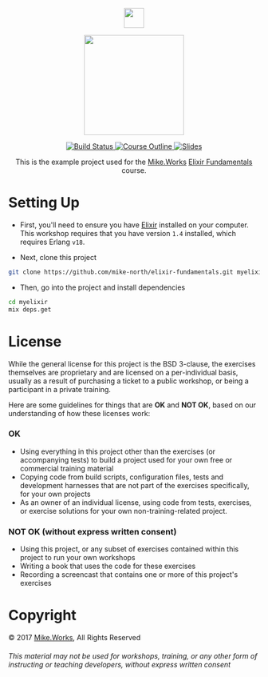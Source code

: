 <p align='center'>
  <a href="https://mike.works" target='_blank'>
    <img height=40 src='https://assets.mike.works/img/login_logo-33a9e523d451fb0d902f73d5452d4a0b.png' />
  </a> 
</p>
<p align='center'>
  <a href="https://mike.works/course/elixir-fundamentals-2b07030" target='_blank'>
    <img height=200 src='https://cloud.githubusercontent.com/assets/558005/26024427/1a9cb876-37d1-11e7-9f2c-88893b6280f0.png' />
  </a>
</p> 

<p align='center'>
  <a href="https://travis-ci.org/mike-north/elixir-fundamentals" title="Build Status">
    <img title="Build Status" src="https://travis-ci.org/mike-north/elixir-fundamentals.svg?branch=solution"/>
  </a>
  <a href="https://mike.works/course/elixir-fundamentals-2b07030" title="Elixir Fundamentals">
    <img title="Course Outline" src="https://img.shields.io/badge/mike.works-course%20outline-blue.svg"/>
  </a>
  <a href="https://docs.mike.works/elixir-fundamentals" title="Slides">
    <img title="Slides" src="https://img.shields.io/badge/mike.works-slides-blue.svg"/>
  </a>
</p>
<p align='center'>
This is the example project used for the <a title="Mike.Works" href="https://mike.works">Mike.Works</a> <a title="Elixir Fundamentals" href="https://mike.works/course/elixir-fundamentals-2b07030">Elixir Fundamentals</a> course.
</p>


# Setting Up
* First, you'll need to ensure you have [Elixir](http://elixir-lang.org/install.html) installed on your computer. This workshop requires that you have version `1.4` installed, which requires Erlang `v18`.

* Next, clone this project
```sh
git clone https://github.com/mike-north/elixir-fundamentals.git myelixir
```
* Then, go into the project and install dependencies
```sh
cd myelixir
mix deps.get
```

# License
While the general license for this project is the BSD 3-clause, the exercises
themselves are proprietary and are licensed on a per-individual basis, usually
as a result of purchasing a ticket to a public workshop, or being a participant
in a private training.

Here are some guidelines for things that are **OK** and **NOT OK**, based on our
understanding of how these licenses work:

### OK
* Using everything in this project other than the exercises (or accompanying tests) 
to build a project used for your own free or commercial training material
* Copying code from build scripts, configuration files, tests and development 
harnesses that are not part of the exercises specifically, for your own projects
* As an owner of an individual license, using code from tests, exercises, or
exercise solutions for your own non-training-related project.

### NOT OK (without express written consent)
* Using this project, or any subset of 
exercises contained within this project to run your own workshops
* Writing a book that uses the code for these exercises
* Recording a screencast that contains one or more of this project's exercises 


# Copyright

&copy; 2017 [Mike.Works](https://mike.works), All Rights Reserved

###### This material may not be used for workshops, training, or any other form of instructing or teaching developers, without express written consent

